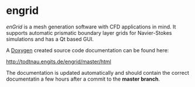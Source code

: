 # engrid
*enGrid* is a mesh generation software with CFD applications in mind. It supports automatic prismatic boundary layer grids for Navier-Stokes simulations and has a Qt based GUI.

A [Doxygen](http://www.stack.nl/~dimitri/doxygen/index.html) created source code documentation can be found here:

http://todtnau.engits.de/engrid/master/html

The documentation is updated automatically and should contain the correct documentatin a few hours after a commit to the **master branch**.
